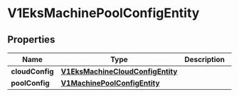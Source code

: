 # V1EksMachinePoolConfigEntity

## Properties
Name | Type | Description | Notes
------------ | ------------- | ------------- | -------------
**cloudConfig** | [**V1EksMachineCloudConfigEntity**](V1EksMachineCloudConfigEntity.md) |  |  [optional]
**poolConfig** | [**V1MachinePoolConfigEntity**](V1MachinePoolConfigEntity.md) |  |  [optional]
